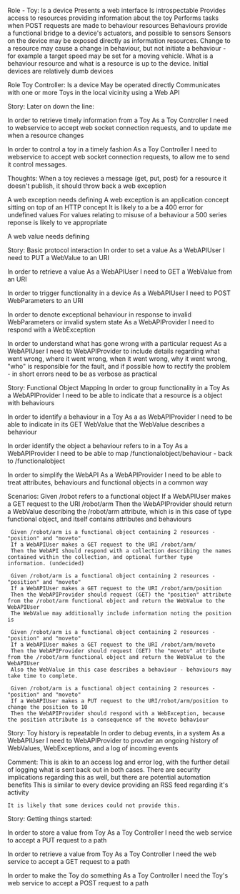 Role - Toy:
  Is a device
  Presents a web interface
  Is introspectable
  Provides access to resources providing information about the toy
  Performs tasks when POST requests are made to behaviour resources
  Behaviours provide a functional bridge to a device's actuators, and possible to sensors
  Sensors on the device may be exposed directly as information resources.
  Change to a resource may cause a change in behaviour, but not initiate a behaviour - for example a target speed may be set for a moving vehicle.
  What is a behaviour resource and what is a resource is up to the device.
  Initial devices are relatively dumb devices

Role Toy Controller:
  Is a device
  May be operated directly
  Communicates with one or more Toys in the local vicinity using a Web API

Story: Later on down the line:

  In order to retrieve timely information from a Toy
  As a Toy Controller
  I need to webservice to accept web socket connection requests, and to update me when a resource changes

  In order to control a toy in a timely fashion
  As a Toy Controller
  I need to webservice to accept web socket connection requests, to allow me to send it control messages.

Thoughts:
  When a toy recieves a message (get, put, post) for a resource it doesn't publish, it should throw back a web exception

  A web exception needs defining
    A web exception is an application concept sitting on top of an HTTP concept
    It is likely to a be a 400 error for undefined values
    For values relating to misuse of a behaviour a 500 series reponse is likely to ve appropriate

  A web value needs defining

Story: Basic protocol interaction
  In order to set a value
  As a WebAPIUser
  I need to PUT a WebValue to an URI

  In order to retrieve a value
  As a WebAPIUser
  I need to GET a WebValue from an URI

  In order to trigger functionality in a device
  As a WebAPIUser
  I need to POST WebParameters to an URI

  In order to denote exceptional behaviour in response to invalid WebParameters or invalid system state
  As a WebAPIProvider
  I need to respond with a WebException

  In order to understand what has gone wrong with a particular request
  As a WebAPIUser
  I need to WebAPIProvider to include details regarding what went wrong, where it went wrong, when it went wrong, why it went wrong, "who" is responsible for the fault, and if possible how to rectify the problem - in short errors need to be as verbose as practical

Story: Functional Object Mapping
  In order to group functionality in a Toy
  As a WebAPIProvider
  I need to be able to indicate that a resource is a object with behaviours

  In order to identify a behaviour in a Toy
  As a as WebAPIProvider
  I need to be able to indicate in its GET WebValue that the WebValue describes a behaviour

  In order identify the object a behaviour refers to in a Toy
  As a WebAPIProvider
  I need to be able to map /functionalobject/behaviour - back to /functionalobject

  In order to simplify the WebAPI
  As a WebAPIProvider
  I need to be able to treat attributes, behaviours and functional objects in a common way

  Scenarios:
     Given /robot refers to a functional object
     If a WebAPIUser makes a GET request to the URI /robot/arm
     Then the WebAPIProvider should return a WebValue describing the /robot/arm attribute, which is in this case of type functional object, and itself contains attributes and behaviours

     Given /robot/arm is a functional object containing 2 resources - "position" and "moveto"
     If a WebAPIUser makes a GET request to the URI /robot/arm/
     Then the WebAPI should respond with a collection describing the names contained within the collection, and optional further type information. (undecided)

     Given /robot/arm is a functional object containing 2 resources - "position" and "moveto"
     If a WebAPIUser makes a GET request to the URI /robot/arm/position
     Then the WebAPIProvider should request (GET) the "position" attribute from the /robot/arm functional object and return the WebValue to the WebAPIUser
     The WebValue may additionally include information noting the position is 

     Given /robot/arm is a functional object containing 2 resources - "position" and "moveto"
     If a WebAPIUser makes a GET request to the URI /robot/arm/moveto
     Then the WebAPIProvider should request (GET) the "moveto" attribute from the /robot/arm functional object and return the WebValue to the WebAPIUser
     Also the WebValue in this case describes a behaviour - behaviours may take time to complete.

     Given /robot/arm is a functional object containing 2 resources - "position" and "moveto"
     If a WebAPIUser makes a PUT request to the URI/robot/arm/position to change the position to 10
     Then the WebAPIProvider should respond with a WebException, because the position attribute is a consequence of the moveto behaviour

Story: Toy history is repeatable
  In order to debug events, in a system
  As a WebAPIUser
  I need to WebAPIProvider to provder an ongoing history of WebValues, WebExceptions, and a log of incoming events

  Comment: This is akin to an access log and error log, with the further detail of logging what is sent back out in both cases.
    There are security implications regarding this as well, but there are potential automation benefits
    This is similar to every device providing an RSS feed regarding it's activity
    
    It is likely that some devices could not provide this.

Story: Getting things started:

  In order to store a value from Toy
  As a Toy Controller
  I need the web service to accept a PUT request to a path

  In order to retrieve a value from Toy
  As a Toy Controller
  I need the web service to accept a GET request to a path

  In order to make the Toy do something
  As a Toy Controller
  I need the Toy's web service to accept a POST request to a path

